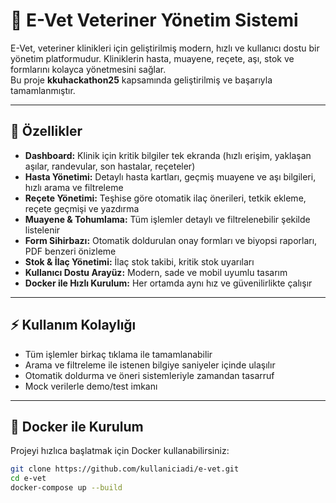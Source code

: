 # 🐾 E-Vet Veteriner Yönetim Sistemi

E-Vet, veteriner klinikleri için geliştirilmiş modern, hızlı ve kullanıcı dostu bir yönetim platformudur. Kliniklerin hasta, muayene, reçete, aşı, stok ve formlarını kolayca yönetmesini sağlar.  
Bu proje **kkuhackathon25** kapsamında geliştirilmiş ve başarıyla tamamlanmıştır.

---

## 🚀 Özellikler

- **Dashboard:** Klinik için kritik bilgiler tek ekranda (hızlı erişim, yaklaşan aşılar, randevular, son hastalar, reçeteler)
- **Hasta Yönetimi:** Detaylı hasta kartları, geçmiş muayene ve aşı bilgileri, hızlı arama ve filtreleme
- **Reçete Yönetimi:** Teşhise göre otomatik ilaç önerileri, tetkik ekleme, reçete geçmişi ve yazdırma
- **Muayene & Tohumlama:** Tüm işlemler detaylı ve filtrelenebilir şekilde listelenir
- **Form Sihirbazı:** Otomatik doldurulan onay formları ve biyopsi raporları, PDF benzeri önizleme
- **Stok & İlaç Yönetimi:** İlaç stok takibi, kritik stok uyarıları
- **Kullanıcı Dostu Arayüz:** Modern, sade ve mobil uyumlu tasarım
- **Docker ile Hızlı Kurulum:** Her ortamda aynı hız ve güvenilirlikte çalışır

---

## ⚡️ Kullanım Kolaylığı

- Tüm işlemler birkaç tıklama ile tamamlanabilir
- Arama ve filtreleme ile istenen bilgiye saniyeler içinde ulaşılır
- Otomatik doldurma ve öneri sistemleriyle zamandan tasarruf
- Mock verilerle demo/test imkanı

---

## 🐳 Docker ile Kurulum

Projeyi hızlıca başlatmak için Docker kullanabilirsiniz:

```bash
git clone https://github.com/kullaniciadi/e-vet.git
cd e-vet
docker-compose up --build
